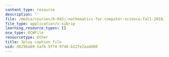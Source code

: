 ```yaml
---
content_type: resource
description: ''
file: /media/courses/6-042j-mathematics-for-computer-science-fall-2010/d8296a895afb5ff49740b12fe2aadd68_TWBB-JlmYUc.vtt
file_type: application/x-subrip
learning_resource_types: []
ocw_type: OCWFile
resourcetype: Other
title: 3play caption file
uid: d8296a89-5afb-5ff4-9740-b12fe2aadd68
---
```

